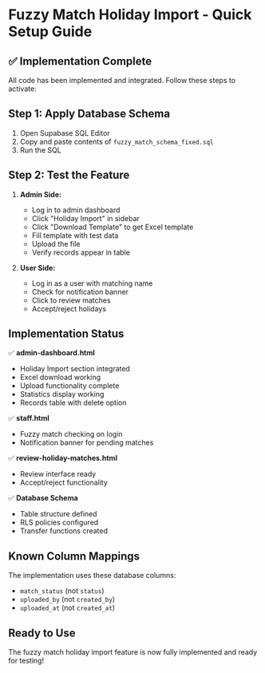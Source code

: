 # Fuzzy Match Holiday Import - Quick Setup Guide

## ✅ Implementation Complete

All code has been implemented and integrated. Follow these steps to activate:

## Step 1: Apply Database Schema

1. Open Supabase SQL Editor
2. Copy and paste contents of `fuzzy_match_schema_fixed.sql`
3. Run the SQL

## Step 2: Test the Feature

1. **Admin Side:**
   - Log in to admin dashboard
   - Click "Holiday Import" in sidebar
   - Click "Download Template" to get Excel template
   - Fill template with test data
   - Upload the file
   - Verify records appear in table

2. **User Side:**
   - Log in as a user with matching name
   - Check for notification banner
   - Click to review matches
   - Accept/reject holidays

## Implementation Status

✅ **admin-dashboard.html**
- Holiday Import section integrated
- Excel download working
- Upload functionality complete
- Statistics display working
- Records table with delete option

✅ **staff.html**
- Fuzzy match checking on login
- Notification banner for pending matches

✅ **review-holiday-matches.html**
- Review interface ready
- Accept/reject functionality

✅ **Database Schema**
- Table structure defined
- RLS policies configured
- Transfer functions created

## Known Column Mappings

The implementation uses these database columns:
- `match_status` (not `status`)
- `uploaded_by` (not `created_by`)
- `uploaded_at` (not `created_at`)

## Ready to Use

The fuzzy match holiday import feature is now fully implemented and ready for testing!